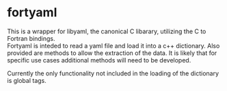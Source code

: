 # fortyaml
This is a wrapper for libyaml, the canonical C libarary, utilizing the C to Fortran bindings.  
Fortyaml is inteded to read a yaml file and load it into a c++ dictionary. Also provided are methods to allow the extraction of the data. It is likely that for specific use cases additional methods will need to be developed.

Currently the only functionality not included in the loading of the dictionary is global tags. 
